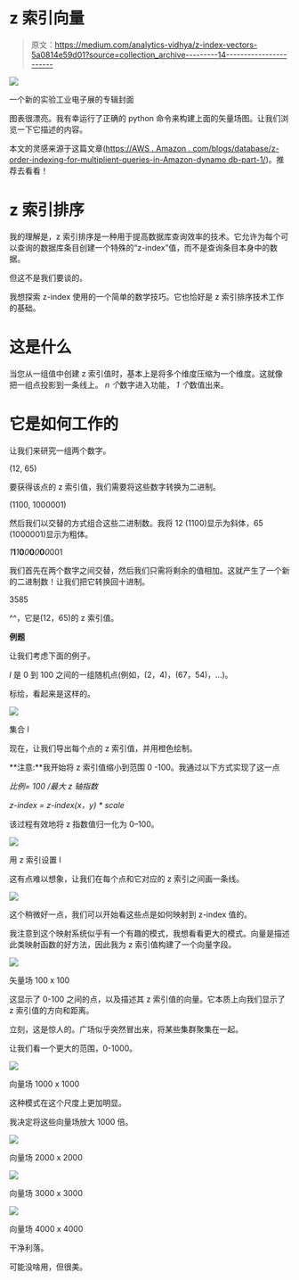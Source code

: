 # z 索引向量

> 原文：<https://medium.com/analytics-vidhya/z-index-vectors-5a0814e59d01?source=collection_archive---------14----------------------->

![](img/da5e995edb2f47aaa440b0e9e5e13713.png)

一个新的实验工业电子展的专辑封面

图表很漂亮。我有幸运行了正确的 python 命令来构建上面的矢量场图。让我们浏览一下它描述的内容。

本文的灵感来源于这篇文章([https://AWS . Amazon . com/blogs/database/z-order-indexing-for-multiplient-queries-in-Amazon-dynamo db-part-1/](https://aws.amazon.com/blogs/database/z-order-indexing-for-multifaceted-queries-in-amazon-dynamodb-part-1/))。推荐去看看！

# z 索引排序

我的理解是，z 索引排序是一种用于提高数据库查询效率的技术。它允许为每个可以查询的数据库条目创建一个特殊的“z-index”值，而不是查询条目本身中的数据。

但这不是我们要谈的。

我想探索 z-index 使用的一个简单的数学技巧。它也恰好是 z 索引排序技术工作的基础。

# 这是什么

当您从一组值中创建 z 索引值时，基本上是将多个维度压缩为一个维度。这就像把一组点投影到一条线上。 *n 个*数字进入功能， *1 个*数值出来。

# 它是如何工作的

让我们来研究一组两个数字。

(12, 65)

要获得该点的 z 索引值，我们需要将这些数字转换为二进制。

(1100, 1000001)

然后我们以交替的方式组合这些二进制数。我将 12 (1100)显示为斜体，65 (1000001)显示为粗体。

*1***1***1***0***0***0***0***0***0*001

我们首先在两个数字之间交替，然后我们只需将剩余的值相加。这就产生了一个新的二进制数！让我们把它转换回十进制。

3585

^^，它是(12，65)的 z 索引值。

**例题**

让我们考虑下面的例子。

*l* 是 0 到 100 之间的一组随机点(例如，(2，4)，(67，54)，…)。

标绘，看起来是这样的。

![](img/6ba7d2e96ea3435d17c8a4ea64e194f6.png)

集合 l

现在，让我们导出每个点的 z 索引值，并用橙色绘制。

**注意:**我开始将 z 索引值缩小到范围 0 -100。我通过以下方式实现了这一点

*比例= 100 /最大 z 轴指数*

*z-index = z-index(x，y) * scale*

该过程有效地将 z 指数值归一化为 0–100。

![](img/9da2c1312c07d259163f2412b395029e.png)

用 z 索引设置 l

这有点难以想象，让我们在每个点和它对应的 z 索引之间画一条线。

![](img/76f0672549210d2b9c1b6be029414b77.png)

这个稍微好一点，我们可以开始看这些点是如何映射到 z-index 值的。

我注意到这个映射系统似乎有一个有趣的模式，我想看看更大的模式。向量是描述此类映射函数的好方法，因此我为 z 索引值构建了一个向量字段。

![](img/2e8e39e22620d7eab3807e7234b79d16.png)

矢量场 100 x 100

这显示了 0-100 之间的点，以及描述其 z 索引值的向量。它本质上向我们显示了 z 索引值的方向和距离。

立刻，这是惊人的。广场似乎突然冒出来，将某些集群聚集在一起。

让我们看一个更大的范围，0-1000。

![](img/912eb44b1642fae0f5d0951bbcfdf2a7.png)

向量场 1000 x 1000

这种模式在这个尺度上更加明显。

我决定将这些向量场放大 1000 倍。

![](img/d770fda6d9887537f25e98fce377f637.png)

向量场 2000 x 2000

![](img/da5e995edb2f47aaa440b0e9e5e13713.png)

向量场 3000 x 3000

![](img/d4e2c0e81e943cf0c988d1cd0c711a56.png)

向量场 4000 x 4000

干净利落。

可能没啥用，但很美。